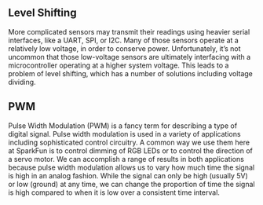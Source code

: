 ## Level Shifting

More complicated sensors may transmit their readings using heavier serial interfaces, like a UART, SPI, or I2C. Many of those sensors operate at a relatively low voltage, in order to conserve power. Unfortunately, it’s not uncommon that those low-voltage sensors are ultimately interfacing with a microcontroller operating at a higher system voltage. This leads to a problem of level shifting, which has a number of solutions including voltage dividing.

## PWM

Pulse Width Modulation (PWM) is a fancy term for describing a type of digital signal. Pulse width modulation is used in a variety of applications including sophisticated control circuitry. A common way we use them here at SparkFun is to control dimming of RGB LEDs or to control the direction of a servo motor. We can accomplish a range of results in both applications because pulse width modulation allows us to vary how much time the signal is high in an analog fashion. While the signal can only be high (usually 5V) or low (ground) at any time, we can change the proportion of time the signal is high compared to when it is low over a consistent time interval.
